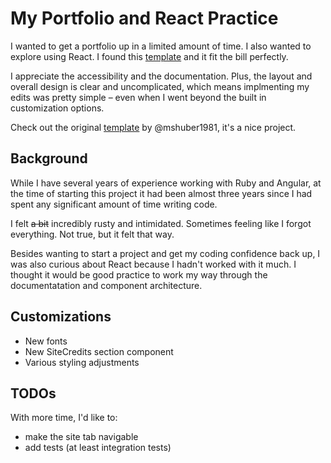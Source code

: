 # My Portfolio and React Practice

I wanted to get a portfolio up in a limited amount of time. I also wanted to explore using React. I found this [template](https://github.com/mshuber1981/github-react-portfolio-template/tree/main?tab=readme-ov-file) and it fit the bill perfectly.

I appreciate the accessibility and the documentation. Plus, the layout and overall design is clear and uncomplicated, which means implmenting my edits was pretty simple – even when I went beyond the built in customization options.

Check out the original [template](https://github.com/mshuber1981/github-react-portfolio-template/tree/main?tab=readme-ov-file) by @mshuber1981, it's a nice project.

## Background
While I have several years of experience working with Ruby and Angular, at the time of starting this project it had been almost three years since I had spent any significant amount of time writing code.

I felt ~~a bit~~ incredibly rusty and intimidated. Sometimes feeling like I forgot everything. Not true, but it felt that way. 

Besides wanting to start a project and get my coding confidence back up, I was also curious about React because I hadn't worked with it much. I thought it would be good practice to work my way through the documentatation and component architecture.

## Customizations
- New fonts
- New SiteCredits section component
- Various styling adjustments

## TODOs
With more time, I'd like to:
- make the site tab navigable
- add tests (at least integration tests)




